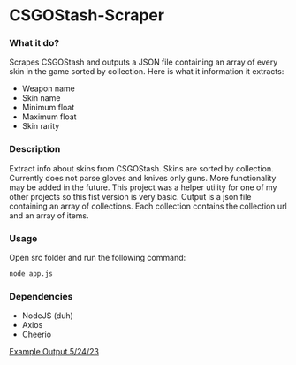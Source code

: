 # CSGOStash-Scraper

### **What it do?**

Scrapes CSGOStash and outputs a JSON file containing an array of every skin in the game sorted by collection. Here is what it information it extracts:  
- Weapon name
- Skin name
- Minimum float
- Maximum float
- Skin rarity

### **Description**  
Extract info about skins from CSGOStash. Skins are sorted by collection. Currently does not parse gloves and knives only guns. More functionality may be added in the future. This project was a helper utility for one of my other projects so this fist version is very basic. Output is a json file containing an array of collections. Each collection contains the collection url and an array of items.

### **Usage**  
Open src folder and run the following command:  
```bash
node app.js
```

### **Dependencies**  
- NodeJS (duh)
- Axios
- Cheerio

[Example Output 5/24/23](https://hastebin.com/share/unozacocuh.json)
